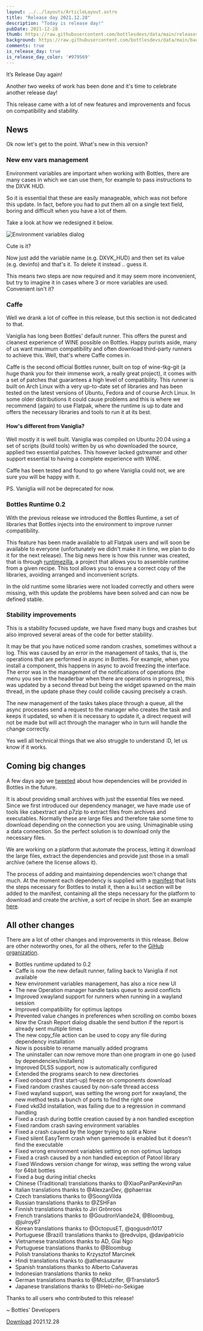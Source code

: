 ```yaml
---
layout: ../../layouts/ArticleLayout.astro
title: "Release day 2021.12.28"
description: "Today is release day!"
pubDate: 2021-12-28
thumb: https://raw.githubusercontent.com/bottlesdevs/data/main/releases/2021.12.28/release-day.png
background: https://raw.githubusercontent.com/bottlesdevs/data/main/backgrounds/2021.12.28.png
comments: true
is_release_day: true
is_release_day_color: '#979569'
---
```


It’s Release Day again!

Another two weeks of work has been done and it's time to celebrate another
release day!

This release came with a lot of new features and improvements and focus
on compatibility and stability.

## News
Ok now let's get to the point. What's new in this version?

### New env vars management
Environment variables are important when working with Bottles, there are 
many cases in which we can use them, for example to pass instructions to 
the DXVK HUD.

So it is essential that these are easily manageable, which was not before 
this update. In fact, before you had to put them all on a single text field, 
boring and difficult when you have a lot of them.

Take a look at how we redesigned it below.

![Environment variables dialog](/uploads/env-vars-dialog.png)

Cute is it?

Now just add the variable name (e.g. DXVK_HUD) and then set its value 
(e.g. devinfo) and that's it. To delete it instead .. guess it.

This means two steps are now required and it may seem more inconvenient, but 
try to imagine it in cases where 3 or more variables are used. Convenient 
isn't it?

### Caffe
Well we drank a lot of coffee in this release, but this section is not 
dedicated to that.

Vaniglia has long been Bottles' default runner. This offers the purest and 
cleanest experience of WINE possible on Bottles. Happy purists aside, many 
of us want maximum compatibility and often download third-party runners to 
achieve this. Well, that's where Caffe comes in.

Caffe is the second official Bottles runner, built on top of wine-tkg-git (a 
huge thank you for their immense work, a really great project), it comes 
with a set of patches that guarantees a high level of compatibility. This 
runner is built on Arch Linux with a very up-to-date set of libraries and 
has been tested on the latest versions of Ubuntu, Fedora and of course 
Arch Linux. In some older distributions it could cause problems and this 
is where we recommend (again) to use Flatpak, where the runtime is up to 
date and offers the necessary libraries and tools to run it at its best.

#### How's different from Vaniglia?
Well mostly it is well built. Vaniglia was compiled on Ubuntu 20.04 using a set 
of scripts (build tools) written by us who downloaded the source, applied two 
essential patches. This however lacked gstreamer and other support essential 
to having a complete experience with WINE.

Caffe has been tested and found to go where Vaniglia could not, we are sure you 
will be happy with it.

PS. Vaniglia will not be deprecated for now.

### Bottles Runtime 0.2
With the previous release we introduced the Bottles Runtime, a set of libraries 
that Bottles injects into the environment to improve runner compatibility.

This feature has been made available to all Flatpak users and will soon be 
available to everyone (unfortunately we didn't make it in time, we plan to 
do it for the next release). The big news here is how this runner was created, 
that is through [runtimezilla](https://github.com/mirkobrombin/runtimezilla), a 
project that allows you to assemble runtime from a given recipe. This tool 
allows you to ensure a correct copy of the libraries, avoiding arranged and 
inconvenient scripts.

In the old runtime some libraries were not loaded correctly and others were 
missing, with this update the problems have been solved and can now be 
defined stable.

### Stability improvements
This is a stability focused update, we have fixed many bugs and crashes but 
also improved several areas of the code for better stability.

It may be that you have noticed some random crashes, sometimes without a log. 
This was caused by an error in the management of tasks, that is, the operations 
that are performed in async in Bottles. For example, when you install a 
component, this happens in async to avoid freezing the interface. The error 
was in the management of the notifications of operations (the menu you see 
in the headerbar when there are operations in progress), this was updated by 
a second thread but being the widget spawned on the main thread, in the update 
phase they could collide causing precisely a crash.

The new management of the tasks takes place through a queue, all the async 
processes send a request to the manager who creates the task and keeps it 
updated, so when it is necessary to update it, a direct request will not be 
made but will act through the manager who in turn will handle the change 
correctly.

Yes well all technical things that we also struggle to understand :D, let us 
know if it works.

## Coming big changes
A few days ago we [tweeted](https://twitter.com/usebottles/status/1474109827433566212)
about how dependencies will be provided in Bottles in the future.

It is about providing small archives with just the essential files we need. 
Since we first introduced our dependency manager, we have made use of tools 
like cabextract and p7zip to extract files from archives and executables. 
Normally these are large files and therefore take some time to download 
depending on the connection you are using. Unimaginable using a data 
connection. So the perfect solution is to download only the necessary files.

We are working on a platform that automate the process, letting it download 
the large files, extract the dependencies and provide just those in a small
archive (where the license allows it).

The process of adding and maintaining dependencies won't change that much. 
At the moment each dependency is supplied with a [manifest](https://github.com/bottlesdevs/dependencies/blob/main/Essentials/vcredist6.yml)
that lists the steps necessary for Bottles to install it, then a `Build`
section will be added to the manifest, containing all the steps necessary 
for the platform to download and create the archive, a sort of recipe in 
short. See an example [here](https://github.com/bottlesdevs/data/blob/main/concepts/dep_pr_build.yml).


## All other changes
There are a lot of other changes and improvements in this release. Below are 
other noteworthy ones, for all the others, refer to 
the [GiHub organization](https://github.com/bottlesdevs).

  * Bottles runtime updated to 0.2
  * Caffe is now the new default runner, falling back to Vaniglia if not available
  * New environment variables management, has also a nice new UI
  * The new Operation manager handle tasks queue to avoid conflicts
  * Improved xwayland support for runners when running in a wayland session
  * Improved compatibility for optimus laptops
  * Prevented value changes in preferences when scrolling on combo boxes
  * Now the Crash Report dialog disable the send button if the report is already sent multiple times
  * The new copy_file action can be used to copy any file during dependency installation
  * Now is possible to rename manually added programs
  * The uninstaller can now remove more than one program in one go (used by dependencies/installers)
  * Improved DLSS support, now is automatically configured
  * Extended the programs search to new directories
  * Fixed onboard (first start-up) freeze on components download
  * Fixed random crashes caused by non-safe thread access
  * Fixed wayland support, was setting the wrong port for xwayland, the new method tests a bunch of ports to find the right one
  * Fixed vkd3d installation, was failing due to a regression in command handling
  * Fixed a crash during bottle creation caused by a non handled exception
  * Fixed random crash saving environment variables
  * Fixed a crash caused by the logger trying to split a None
  * Fixed silent EasyTerm crash when gamemode is enabled but it doesn't find the executable
  * Fixed wrong environment variables setting on non optimus laptops
  * Fixed a crash caused by a non handled exception of Patool library
  * Fixed Windows version change for winxp, was setting the wrong value for 64bit bottles
  * Fixed a bug during initial checks
  * Chinese (Traditional) translations thanks to @XiaoPanPanKevinPan
  * Italian translations thanks to @AlexzanDev, @phaerrax
  * Czech translations thanks to @SoongVilda
  * Russian translations thanks to @ZSHFan
  * Finnish translations thanks to Jiri Grönroos
  * French translations thanks to @GoudronViande24, @Bloombug, @julroy67
  * Korean translations thanks to @OctopusET, @qogusdn1017
  * Portuguese (Brazil) translations thanks to @redvulps, @davipatricio
  * Vietnamese translations thanks to AD, Giai Ngo
  * Portuguese translations thanks to @Bloombug
  * Polish translations thanks to Krzysztof Marcinek
  * Hindi translations thanks to @athenasaurav
  * Spanish translations thanks to Alberto Cañaveras
  * Indonesian translations thanks to neko
  * German translations thanks to @McLutzifer, @Translator5
  * Japanese translations thanks to @Hebi-no-Sekigae

Thanks to all users who contributed to this release!

~ Bottles' Developers

<a class="button" href="/download" style="">Download</a> 2021.12.28
